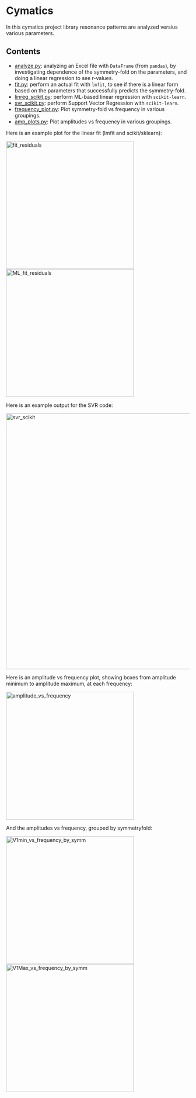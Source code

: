 # Cymatics
In this cymatics project library resonance patterns are analyzed versius various parameters. 
## Contents
- <a href="https://github.com/csanadm/cymatics/blob/main/analyze.py">analyze.py</a>: analyzing an Excel file with `DataFrame` (from `pandas`), by investigating dependence of the symmetry-fold on the parameters, and doing a linear regression to see r-values.
- <a href="https://github.com/csanadm/cymatics/blob/main/fit.py">fit.py</a>: perform an actual fit with `lmfit`, to see if there is a linear form based on the parameters that successfully predicts the symmetry-fold.
- <a href="https://github.com/csanadm/cymatics/blob/main/linreg_scikit.py">linreg_scikit.py</a>: perform ML-based linear regression with `scikit-learn`.
- <a href="https://github.com/csanadm/cymatics/blob/main/svr_scikit.py">svr_scikit.py</a>: perform Support Vector Regression with `scikit-learn`.
- <a href="https://github.com/csanadm/cymatics/blob/main/frequency_plot.py">frequency_plot.py</a>: Plot symmetry-fold vs frequency in various groupings.
- <a href="https://github.com/csanadm/cymatics/blob/main/amp_plots.py">amp_plots.py</a>: Plot amplitudes vs frequency in various groupings.

Here is an example plot for the linear fit (lmfit and scikit/sklearn):

<img alt="fit_residuals" src="https://user-images.githubusercontent.com/38218165/227724923-651c4013-a6cc-49ba-a7bf-9f7509f97b6b.png" width="350" /> <img alt="ML_fit_residuals" src="https://user-images.githubusercontent.com/38218165/227726975-b2a0ca6d-c78b-4fac-83dc-a0323db4f3ef.png" width="350" />

Here is an example output for the SVR code:

<img alt="svr_scikit" src="https://user-images.githubusercontent.com/38218165/225572229-496f2b5a-cd59-49ed-859b-f907a83b351b.png" width="700" />

Here is an amplitude vs frequency plot, showing boxes from amplitude minimum to amplitude maximum, at each frequency:

<img alt="amplitude_vs_frequency" src="https://user-images.githubusercontent.com/38218165/227138238-6a8ba41e-3ca7-4b22-b6bb-887d5983582b.png" width="350" />

And the amplitudes vs frequency, grouped by symmetryfold:

<img alt="V1min_vs_frequency_by_symm" src="https://user-images.githubusercontent.com/38218165/226633683-6bf20da3-9bf8-4ac3-8422-e44c51e07c87.png" width="350" /><img alt="V1Max_vs_frequency_by_symm" src="https://user-images.githubusercontent.com/38218165/226633674-ce7b1f56-1a13-4283-b80b-3cb1a044974a.png" width="350" />
